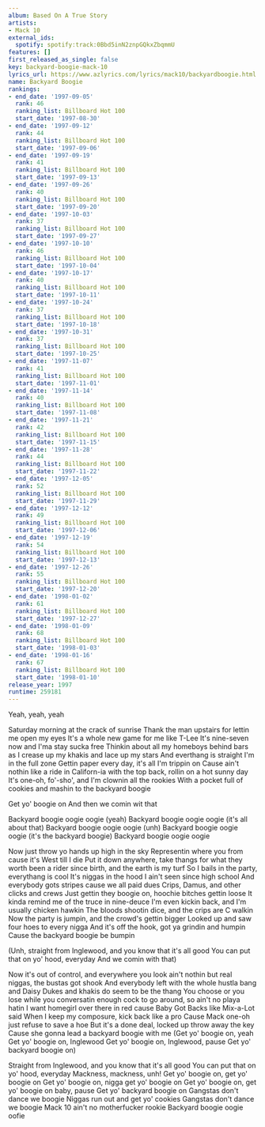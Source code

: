 ```yaml
---
album: Based On A True Story
artists:
- Mack 10
external_ids:
  spotify: spotify:track:0Bbd5inN2znpGQkxZbqmmU
features: []
first_released_as_single: false
key: backyard-boogie-mack-10
lyrics_url: https://www.azlyrics.com/lyrics/mack10/backyardboogie.html
name: Backyard Boogie
rankings:
- end_date: '1997-09-05'
  rank: 46
  ranking_list: Billboard Hot 100
  start_date: '1997-08-30'
- end_date: '1997-09-12'
  rank: 44
  ranking_list: Billboard Hot 100
  start_date: '1997-09-06'
- end_date: '1997-09-19'
  rank: 41
  ranking_list: Billboard Hot 100
  start_date: '1997-09-13'
- end_date: '1997-09-26'
  rank: 40
  ranking_list: Billboard Hot 100
  start_date: '1997-09-20'
- end_date: '1997-10-03'
  rank: 37
  ranking_list: Billboard Hot 100
  start_date: '1997-09-27'
- end_date: '1997-10-10'
  rank: 46
  ranking_list: Billboard Hot 100
  start_date: '1997-10-04'
- end_date: '1997-10-17'
  rank: 40
  ranking_list: Billboard Hot 100
  start_date: '1997-10-11'
- end_date: '1997-10-24'
  rank: 37
  ranking_list: Billboard Hot 100
  start_date: '1997-10-18'
- end_date: '1997-10-31'
  rank: 37
  ranking_list: Billboard Hot 100
  start_date: '1997-10-25'
- end_date: '1997-11-07'
  rank: 41
  ranking_list: Billboard Hot 100
  start_date: '1997-11-01'
- end_date: '1997-11-14'
  rank: 40
  ranking_list: Billboard Hot 100
  start_date: '1997-11-08'
- end_date: '1997-11-21'
  rank: 42
  ranking_list: Billboard Hot 100
  start_date: '1997-11-15'
- end_date: '1997-11-28'
  rank: 44
  ranking_list: Billboard Hot 100
  start_date: '1997-11-22'
- end_date: '1997-12-05'
  rank: 52
  ranking_list: Billboard Hot 100
  start_date: '1997-11-29'
- end_date: '1997-12-12'
  rank: 49
  ranking_list: Billboard Hot 100
  start_date: '1997-12-06'
- end_date: '1997-12-19'
  rank: 54
  ranking_list: Billboard Hot 100
  start_date: '1997-12-13'
- end_date: '1997-12-26'
  rank: 55
  ranking_list: Billboard Hot 100
  start_date: '1997-12-20'
- end_date: '1998-01-02'
  rank: 61
  ranking_list: Billboard Hot 100
  start_date: '1997-12-27'
- end_date: '1998-01-09'
  rank: 68
  ranking_list: Billboard Hot 100
  start_date: '1998-01-03'
- end_date: '1998-01-16'
  rank: 67
  ranking_list: Billboard Hot 100
  start_date: '1998-01-10'
release_year: 1997
runtime: 259181
---
```

Yeah, yeah, yeah


Saturday morning at the crack of sunrise
Thank the man upstairs for lettin me open my eyes
It's a whole new game for me like T-Lee
It's nine-seven now and I'ma stay sucka free
Thinkin about all my homeboys behind bars
as I crease up my khakis and lace up my stars
And everthang is straight I'm in the full zone
Gettin paper every day, it's all I'm trippin on
Cause ain't nothin like a ride in Californ-ia
with the top back, rollin on a hot sunny day
It's one-oh, fo'-sho', and I'm clownin all the rookies
With a pocket full of cookies
and mashin to the backyard boogie

Get yo' boogie on
And then we comin wit that


Backyard boogie oogie oogie (yeah)
Backyard boogie oogie oogie (it's all about that)
Backyard boogie oogie oogie (unh)
Backyard boogie oogie oogie (it's the backyard boogie)
Backyard boogie oogie oogie


Now just throw yo hands up high in the sky
Representin where you from cause it's West till I die
Put it down anywhere, take thangs for what they worth
been a rider since birth, and the earth is my turf
So I bails in the party, everythang is cool
It's niggas in the hood I ain't seen since high school
And everybody gots stripes cause we all paid dues
Crips, Damus, and other clicks and crews
Just gettin they boogie on, hoochie bitches gettin loose
It kinda remind me of the truce in nine-deuce
I'm even kickin back, and I'm usually chicken hawkin
The bloods shootin dice, and the crips are C walkin
Now the party is jumpin, and the crowd's gettin bigger
Looked up and saw four hoes to every nigga
And it's off the hook, got ya grindin and humpin
Cause the backyard boogie be bumpin

(Unh, straight from Inglewood, and you know that it's all good
You can put that on yo' hood, everyday
And we comin with that)




Now it's out of control, and everywhere you look
ain't nothin but real niggas, the bustas got shook
And everybody left with the whole hustla bang
and Daisy Dukes and khakis do seem to be the thang
You choose or you lose while you conversatin
enough cock to go around, so ain't no playa hatin
I want homegirl over there in red
cause Baby Got Backs like Mix-a-Lot said
When I keep my composure, kick back like a pro
Cause Mack one-oh just refuse to save a hoe
But it's a done deal, locked up throw away the key
Cause she gonna lead a backyard boogie with me
(Get yo' boogie on, yeah
Get yo' boogie on, Inglewood
Get yo' boogie on, Inglewood, pause
Get yo' backyard boogie on)



Straight from Inglewood, and you know that it's all good
You can put that on yo' hood, everyday
Mackness, mackness, unh!
Get yo' boogie on, get yo' boogie on
Get yo' boogie on, nigga get yo' boogie on
Get yo' boogie on, get yo' boogie on baby, pause
Get yo' backyard boogie on
Gangstas don't dance we boogie
Niggas run out and get yo' cookies
Gangstas don't dance we boogie
Mack 10 ain't no motherfucker rookie
Backyard boogie oogie oofie
